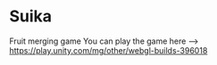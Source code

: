 # Suika
Fruit merging game
You can play the game here --> https://play.unity.com/mg/other/webgl-builds-396018
